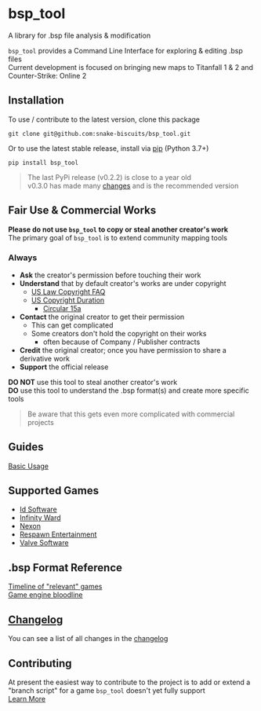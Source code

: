 # bsp_tool
 A library for .bsp file analysis & modification

`bsp_tool` provides a Command Line Interface for exploring & editing .bsp files  
Current development is focused on bringing new maps to Titanfall 1 & 2 and Counter-Strike: Online 2  

## Installation
To use / contribute to the latest version, clone this package
```
git clone git@github.com:snake-biscuits/bsp_tool.git
```

Or to use the latest stable release, install via [pip](https://pypi.org/project/bsp-tool/) (Python 3.7+)
```
pip install bsp_tool
```

> The last PyPi release (v0.2.2) is close to a year old  
> v0.3.0 has made many [changes](./CHANGELOG.md) and is the recommended version

## Fair Use & Commercial Works
**Please do not use `bsp_tool` to copy or steal another creator's work**  
The primary goal of `bsp_tool` is to extend community mapping tools  

### Always
  - **Ask** the creator's permission before touching their work  
  - **Understand** that by default creator's works are under copyright  
    - [US Law Copyright FAQ](https://www.copyright.gov/help/faq/faq-general.html#mywork)
    - [US Copyright Duration](https://www.copyright.gov/help/faq/faq-duration.html)
      - [Circular 15a](https://www.copyright.gov/circs/circ15a.pdf)  
  - **Contact** the original creator to get their permission  
    - This can get complicated  
    - Some creators don't hold the copyright on their works  
      - often because of Company / Publisher contracts  
  - **Credit** the original creator; once you have permission to share a derivative work  
  - **Support** the official release

**DO NOT** use this tool to steal another creator's work  
**DO** use this tool to understand the .bsp format(s) and create more specific tools

> Be aware that this gets even more complicated with commercial projects


## Guides
[Basic Usage](./usage.html) <!-- Split up / include links to the wiki -->
<!-- [BSP format crash course](...) # include branch specific pages -->
<!-- Links & credits to other community tools -->

## Supported Games
  * [Id Software](./id_software/SUPPORTED.html)
  * [Infinity Ward](./infinity_ward/SUPPORTED.html)
  * [Nexon](./nexon/SUPPORTED.html)
  * [Respawn Entertainment](./respawn/SUPPORTED.html)
  * [Valve Software](./valve/SUPPORTED.html)

## .bsp Format Reference
  [Timeline of "relevant" games](./timeline/games.html)  
  [Game engine bloodline](./timeline/engines.html)

## [Changelog](./CHANGELOG.html)
You can see a list of all changes in the [changelog](./CHANGELOG.html)


## Contributing
At present the easiest way to contribute to the project is to add or extend a "branch script" for a game `bsp_tool` doesn't yet fully support  
[Learn More](https://github.com/snake-biscuits/bsp_tool/wiki)
